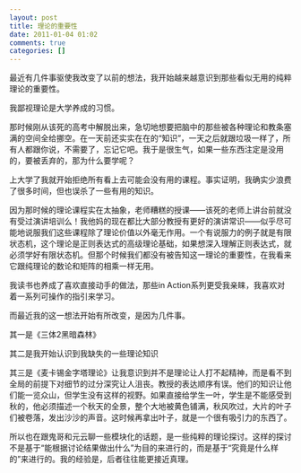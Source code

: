 ```yaml
---
layout: post
title: 理论的重要性
date: 2011-01-04 01:02
comments: true
categories: []
---
```

<p>最近有几件事驱使我改变了以前的想法，我开始越来越意识到那些看似无用的纯粹理论的重要性。</p> <p>我鄙视理论是大学养成的习惯。</p> <p>那时候刚从该死的高考中解脱出来，急切地想要把脑中的那些被各种理论和教条塞满的空间全给挪空。在一天前还实实在在的“知识”，一天之后就跟垃圾一样了，所有人都跟你说，不需要了，忘记它吧。我于是很生气，如果一些东西注定是没用的，要被丢弃的，那为什么要学呢？</p> <p>上大学了我就开始拒绝所有看上去可能会没有用的课程。事实证明，我确实少浪费了很多时间，但也误杀了一些有用的知识。</p> <p>因为那时候的理论课程实在太抽象，老师糟糕的授课——该死的老师上讲台前就没有受过演讲培训么！我他妈的现在都比大部分教授有更好的演讲常识——似乎尽可能地说服我们这些课程除了理论价值以外毫无作用。一个有说服力的例子就是有限状态机，这个理论是正则表达式的高级理论基础，如果想深入理解正则表达式，就必须学好有限状态机。但那个时候我们都没有被告知这一理论的重要性，在我看来它跟纯理论的数论和矩阵的相乘一样无用。</p> <p>我读书也养成了喜欢直接动手的做法，那些in Action系列更受我亲睐，我喜欢对着一系列可操作的指引来学习。</p> <p>而最近我的这一想法开始有所改变，是因为几件事。</p> <p>其一是《三体2黑暗森林》</p> <p>其二是我开始认识到我缺失的一些理论知识</p> <p>其三是《麦卡锡金字塔理论》让我意识到并不是理论让人打不起精神，而是看不到全局的前提下对细节的过分深究让人沮丧。教授的表达顺序有误。他们的知识让他们能一览众山，但学生没有这样的视野。如果直接给学生一叶，学生是不能感受到秋的，他必须描述一个秋天的全景，整个大地被黄色铺满，秋风吹过，大片的叶子们被卷落，发出沙沙的声音。这时候再拿出叶子，就是一个很有吸引力的东西了。</p> <p>所以也在跟鬼哥和元云聊一些模块化的话题，是一些纯粹的理论探讨。这样的探讨不是基于“能根据讨论结果做出什么”为目的来进行的，而是基于“究竟是什么样的”来进行的。我的经验是，后者往往能更接近真理。</p>
